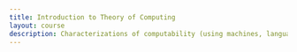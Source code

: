 ```yaml
---
title: Introduction to Theory of Computing
layout: course
description: Characterizations of computability (using machines, languages and functions). Universality, equivalence and Church's thesis. Unsolvable problems. Restricted models of computation. Finite automata, grammars and formal languages.
---
```

